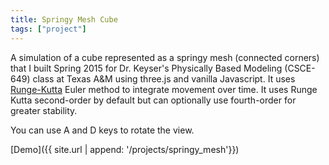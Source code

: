 ```yaml
---
title: Springy Mesh Cube
tags: ["project"]
---
```


A simulation of a cube represented as a springy mesh (connected corners) that I built Spring 2015 for Dr. Keyser's Physically Based Modeling (CSCE-649) class at Texas A&amp;M using three.js and vanilla Javascript. It uses [Runge-Kutta](http://web.mit.edu/10.001/Web/Course_Notes/Differential_Equations_Notes/node5.html) Euler method to integrate movement over time. It uses Runge Kutta second-order by default but can optionally use fourth-order for greater stability.

You can use A and D keys to rotate the view.

[Demo]({{ site.url | append: '/projects/springy_mesh'}})